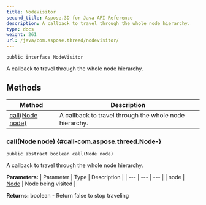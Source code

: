 ```yaml
---
title: NodeVisitor
second_title: Aspose.3D for Java API Reference
description: A callback to travel through the whole node hierarchy.
type: docs
weight: 261
url: /java/com.aspose.threed/nodevisitor/
---
```

```
public interface NodeVisitor
```

A callback to travel through the whole node hierarchy.
## Methods

| Method | Description |
| --- | --- |
| [call(Node node)](#call-com.aspose.threed.Node-) | A callback to travel through the whole node hierarchy. |
### call(Node node) {#call-com.aspose.threed.Node-}
```
public abstract boolean call(Node node)
```


A callback to travel through the whole node hierarchy.

**Parameters:**
| Parameter | Type | Description |
| --- | --- | --- |
| node | [Node](../../com.aspose.threed/node) | Node being visited |

**Returns:**
boolean - Return false to stop traveling
